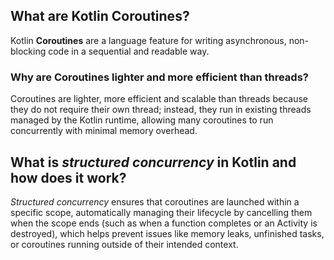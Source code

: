 ## What are Kotlin Coroutines?

Kotlin **Coroutines** are a language feature for writing asynchronous, non-blocking code in a sequential and readable way.

### Why are Coroutines lighter and more efficient than threads?

Coroutines are lighter, more efficient and scalable than threads because they do not require their own thread; instead, they run in existing threads managed by the Kotlin runtime, allowing many coroutines to run concurrently with minimal memory overhead.

## What is _structured concurrency_ in Kotlin and how does it work?

_Structured concurrency_ ensures that coroutines are launched within a specific scope, automatically managing their lifecycle by cancelling them when the scope ends (such as when a function completes or an Activity is destroyed), which helps prevent issues like memory leaks, unfinished tasks, or coroutines running outside of their intended context.